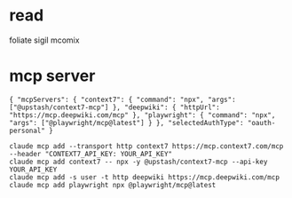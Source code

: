 # read
foliate sigil
mcomix

# mcp server
`{
  "mcpServers": {
    "context7": {
      "command": "npx",
      "args": ["@upstash/context7-mcp"]
    },
    "deepwiki": {
      "httpUrl": "https://mcp.deepwiki.com/mcp"
    },
    "playwright": {
      "command": "npx",
      "args": ["@playwright/mcp@latest"]
    }
  },
  "selectedAuthType": "oauth-personal"
}`

`claude mcp add --transport http context7 https://mcp.context7.com/mcp --header "CONTEXT7_API_KEY: YOUR_API_KEY"`  
`claude mcp add context7 -- npx -y @upstash/context7-mcp --api-key YOUR_API_KEY`    
`claude mcp add -s user -t http deepwiki https://mcp.deepwiki.com/mcp`   
`claude mcp add playwright npx @playwright/mcp@latest`     

